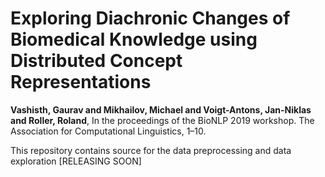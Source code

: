 # Exploring Diachronic Changes of Biomedical Knowledge using Distributed Concept Representations
**Vashisth, Gaurav and Mikhailov, Michael and Voigt-Antons, Jan-Niklas and Roller, Roland**,
In the proceedings of the BioNLP 2019 workshop. The Association for Computational Linguistics, 1–10.

This repository contains source for the data preprocessing and data exploration 
[RELEASING SOON]



